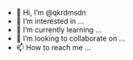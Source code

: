 - 👋 Hi, I’m @qkrdmsdn
- 👀 I’m interested in ...
- 🌱 I’m currently learning ...
- 💞️ I’m looking to collaborate on ...
- 📫 How to reach me ...

<!---
qkrdmsdn/qkrdmsdn is a ✨ special ✨ repository because its `README.md` (this file) appears on your GitHub profile.
You can click the Preview link to take a look at your changes.
--->
